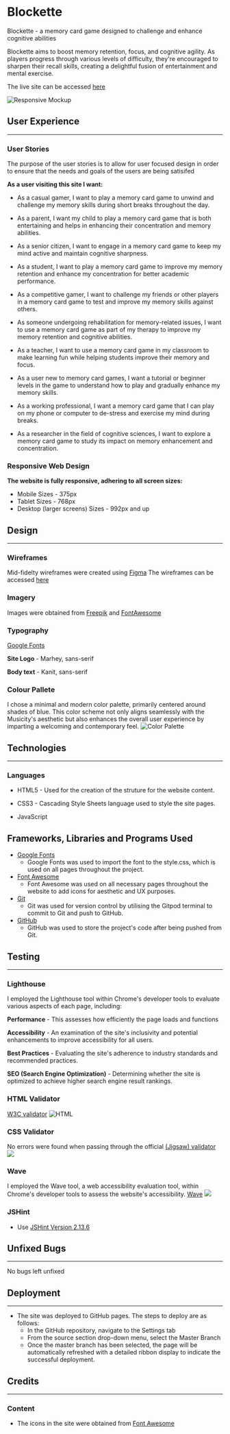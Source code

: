 # Blockette

Blockette - a memory card game designed to challenge and enhance cognitive abilities

Blockette aims to boost memory retention, focus, and cognitive agility. As players progress through various levels of difficulty, they're encouraged to sharpen their recall skills, creating a delightful fusion of entertainment and mental exercise.

The live site can be accessed [here](https://lola-idowu.github.io/Blockette/)

![Responsive Mockup](assets/images/amiresponsive.jpg)

## User Experience

----

### User Stories

The purpose of the user stories is to allow for user focused design in order to ensure that the needs and goals of the users are being satisifed

**As a user visiting this site I want:**

- As a casual gamer, I want to play a memory card game to unwind and challenge my memory skills during short breaks throughout the day.

- As a parent, I want my child to play a memory card game that is both entertaining and helps in enhancing their concentration and memory abilities.

- As a senior citizen, I want to engage in a memory card game to keep my mind active and maintain cognitive sharpness.

- As a student, I want to play a memory card game to improve my memory retention and enhance my concentration for better academic performance.

- As a competitive gamer, I want to challenge my friends or other players in a memory card game to test and improve my memory skills against others.

- As someone undergoing rehabilitation for memory-related issues, I want to use a memory card game as part of my therapy to improve my memory retention and cognitive abilities.

- As a teacher, I want to use a memory card game in my classroom to make learning fun while helping students improve their memory and focus.

- As a user new to memory card games, I want a tutorial or beginner levels in the game to understand how to play and gradually enhance my memory skills.

- As a working professional, I want a memory card game that I can play on my phone or computer to de-stress and exercise my mind during breaks.

- As a researcher in the field of cognitive sciences, I want to explore a memory card game to study its impact on memory enhancement and concentration.


### Responsive Web Design

**The website is fully responsive, adhering to all screen sizes:**

- Mobile Sizes - 375px
- Tablet Sizes - 768px
- Desktop (larger screens) Sizes - 992px and up

## Design

----

### Wireframes

Mid-fidelty wireframes were created using [Figma](https://www.figma.com/)
The wireframes can be accessed [here](https://www.figma.com/file/wcPfEothtQly5j77u4nCQC/Project-1?type=design&node-id=0%3A1&mode=design&t=95CwBUDHNlTlA9SG-1)

### Imagery

Images were obtained from [Freepik](<https://www.freepik.com/search?format=search&icon_color=multicolor&last_filter=page&last_value=2&page=2&query=animal&shape=fill&type=icon&sign-up=google>) and [FontAwesome](https://fontawesome.com/search?q=menu&o=r&m=free)

### Typography

[Google Fonts](https://fonts.google.com/?preview.text=Musicity&preview.text_type=custom)

**Site Logo** - Marhey, sans-serif

**Body text** - Kanit, sans-serif

### Colour Pallete

I chose a minimal and modern color palette, primarily centered around shades of blue. This color scheme not only aligns seamlessly with the Musicity's aesthetic but also enhances the overall user experience by imparting a welcoming and contemporary feel.
![Color Palette](assets/readmeimages/new%20thing%202.jpeg)

## Technologies

---

### Languages

- HTML5 - Used for the creation of the struture for the website content.

- CSS3 - Cascading Style Sheets language used to style the site pages.

- JavaScript

## Frameworks, Libraries and Programs Used

- [Google Fonts](https://fonts.google.com)
  - Google Fonts was used to import the font to the style.css, which is used on all pages throughout the project.
- [Font Awesome](https://fontawesome.com/)
  - Font Awesome was used on all necessary pages throughout the website to add icons for aesthetic and UX purposes.
- [Git](https://git-scm.com/)
  - Git was used for version control by utilising the Gitpod terminal to commit to Git and push to GitHub.
- [GitHub](https://github.com/)
  - GitHub was used to store the project's code after being pushed from Git.

## Testing

----

### Lighthouse

I employed the Lighthouse tool within Chrome's developer tools to evaluate various aspects of each page, including:

**Performance** - This assesses how efficiently the page loads and functions

**Accessibility** - An examination of the site's inclusivity and potential enhancements to improve accessibility for all users.

**Best Practices** - Evaluating the site's adherence to industry standards and recommended practices.

**SEO (Search Engine Optimization)** - Determining whether the site is optimized to achieve higher search engine result rankings.

### HTML Validator

  [W3C validator](https://validator.w3.org/nu/?doc=https%3A%2F%2Fcode-institute-org.github.io%2Flove-running-2.0%2Findex.html)
  ![HTML](assets/readmeimages/new%20thing.jpeg)
  
  
### CSS Validator

No errors were found when passing through the official [(Jigsaw) validator](https://jigsaw.w3.org/css-validator/validator?uri=https%3A%2F%2Fvalidator.w3.org%2Fnu%2F%3Fdoc%3Dhttps%253A%252F%252Fcode-institute-org.github.io%252Flove-running-2.0%252Findex.html&profile=css3svg&usermedium=all&warning=1&vextwarning=&lang=en#css)
![](assets/images/css-valid.jpeg)

### Wave

I employed the Wave tool, a web accessibility evaluation tool, within Chrome's developer tools to assess the website's accessibility.
[Wave](https://wave.webaim.org)
![](assets/readmeimages/new%20thing%203.jpeg)

### JSHint

* Use [JSHint Version 2.13.6](https://jshint.com/)

## Unfixed Bugs

---
No bugs left unfixed

## Deployment

---

- The site was deployed to GitHub pages. The steps to deploy are as follows:
  - In the GitHub repository, navigate to the Settings tab
  - From the source section drop-down menu, select the Master Branch
  - Once the master branch has been selected, the page will be automatically refreshed with a detailed ribbon display to indicate the successful deployment.

## Credits

---

### Content

- The icons in the site were obtained from [Font Awesome](https://fontawesome.com/)
